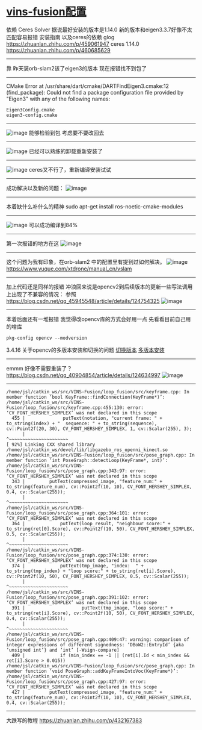 # [vins-fusion配置](https://github.com/shu1ong/gitblog/issues/7)

依赖
Ceres Solver
据说最好安装的版本是1.14.0
新的版本和eigen3.3.7好像不太匹配容易报错
安装指南 以及ceres的依赖
glog
https://zhuanlan.zhihu.com/p/459061947
ceres 1.14.0
https://zhuanlan.zhihu.com/p/460685629

---

靠 昨天装orb-slam2该了eigen3的版本 现在报错找不到包了

---

CMake Error at /usr/share/dart/cmake/DARTFindEigen3.cmake:12 (find_package):
  Could not find a package configuration file provided by "Eigen3" with any
  of the following names:

    Eigen3Config.cmake
    eigen3-config.cmake

---

![image](https://user-images.githubusercontent.com/127008177/224891038-e235f7e2-3a14-4f5a-84b7-c20bc74e42ff.png)
能够检验到包
考虑要不要改回去

---

![image](https://user-images.githubusercontent.com/127008177/224891603-83593070-25b0-47b3-850e-b4db10c111a1.png)
已经可以熟练的卸载重新安装了

---

![image](https://user-images.githubusercontent.com/127008177/224895429-9102bca5-d11e-41c0-a551-82585d1b9dab.png)
ceres又不行了，重新编译安装试试

---

成功解决以及新的问题：
![image](https://user-images.githubusercontent.com/127008177/224897678-a28b43e8-5fac-4ad4-ad4d-d87ad445f8e1.png)


---

本着缺什么补什么的精神
sudo apt-get install ros-noetic-cmake-modules

---

![image](https://user-images.githubusercontent.com/127008177/224903007-2ac48d3a-fa3e-44ec-8a61-76c5b5bed62e.png)
可以成功编译到84%

---

第一次报错的地方在这
![image](https://user-images.githubusercontent.com/127008177/224903863-b30f329e-3385-4e6c-8146-8453abd23325.png)


---

这个问题为我有印象，在orb-slam2 中的配置里有提到过如何解决。
![image](https://user-images.githubusercontent.com/127008177/224904045-85ee2548-78e4-4c1c-8230-f96dc1b2fcdd.png)
https://www.yuque.com/xtdrone/manual_cn/vslam

---

加上代码还是同样的报错
冲浪回来说是opencv2到后续版本的更新一些写法调用上出现了不兼容的情况：
参照
https://blog.csdn.net/qq_45945548/article/details/124754325
![image](https://user-images.githubusercontent.com/127008177/224906215-727bb0e9-d573-4c87-9c4a-922a2f24125f.png)


---

本着后面还有一堆报错 我觉得改opencv库的方式会好用一点
先看看目前自己用的啥库
```
pkg-config opencv --modversion
```
3.4.16
关于opencv的多版本安装和切换的问题
[切换版本](https://www.cnblogs.com/dylancao/p/9493061.html)
[多版本安装](https://blog.csdn.net/learning_tortosie/article/details/80594399)

---

emmm
好像不需要重装了？
https://blog.csdn.net/qq_40904854/article/details/124634997
![image](https://user-images.githubusercontent.com/127008177/224909463-302bc459-5c79-4642-8ce5-38e4919de453.png)


---

```shell
/home/jsl/catkin_ws/src/VINS-Fusion/loop_fusion/src/keyframe.cpp: In member function ‘bool KeyFrame::findConnection(KeyFrame*)’:
/home/jsl/catkin_ws/src/VINS-Fusion/loop_fusion/src/keyframe.cpp:455:130: error: ‘CV_FONT_HERSHEY_SIMPLEX’ was not declared in this scope
  455 |              putText(notation, "current frame: " + to_string(index) + "  sequence: " + to_string(sequence), cv::Point2f(20, 30), CV_FONT_HERSHEY_SIMPLEX, 1, cv::Scalar(255), 3);
      |                                                                                                                                  ^~~~~~~~~~~~~~~~~~~~~~~
[ 92%] Linking CXX shared library /home/jsl/catkin_ws/devel/lib/libgazebo_ros_openni_kinect.so
/home/jsl/catkin_ws/src/VINS-Fusion/loop_fusion/src/pose_graph.cpp: In member function ‘int PoseGraph::detectLoop(KeyFrame*, int)’:
/home/jsl/catkin_ws/src/VINS-Fusion/loop_fusion/src/pose_graph.cpp:343:97: error: ‘CV_FONT_HERSHEY_SIMPLEX’ was not declared in this scope
  343 |         putText(compressed_image, "feature_num:" + to_string(feature_num), cv::Point2f(10, 10), CV_FONT_HERSHEY_SIMPLEX, 0.4, cv::Scalar(255));
      |                                                                                                 ^~~~~~~~~~~~~~~~~~~~~~~
/home/jsl/catkin_ws/src/VINS-Fusion/loop_fusion/src/pose_graph.cpp:364:101: error: ‘CV_FONT_HERSHEY_SIMPLEX’ was not declared in this scope
  364 |             putText(loop_result, "neighbour score:" + to_string(ret[0].Score), cv::Point2f(10, 50), CV_FONT_HERSHEY_SIMPLEX, 0.5, cv::Scalar(255));
      |                                                                                                     ^~~~~~~~~~~~~~~~~~~~~~~
/home/jsl/catkin_ws/src/VINS-Fusion/loop_fusion/src/pose_graph.cpp:374:130: error: ‘CV_FONT_HERSHEY_SIMPLEX’ was not declared in this scope
  374 |             putText(tmp_image, "index:  " + to_string(tmp_index) + "loop score:" + to_string(ret[i].Score), cv::Point2f(10, 50), CV_FONT_HERSHEY_SIMPLEX, 0.5, cv::Scalar(255));
      |                                                                                                                                  ^~~~~~~~~~~~~~~~~~~~~~~
/home/jsl/catkin_ws/src/VINS-Fusion/loop_fusion/src/pose_graph.cpp:391:102: error: ‘CV_FONT_HERSHEY_SIMPLEX’ was not declared in this scope
  391 |                     putText(tmp_image, "loop score:" + to_string(ret[i].Score), cv::Point2f(10, 50), CV_FONT_HERSHEY_SIMPLEX, 0.4, cv::Scalar(255));
      |                                                                                                      ^~~~~~~~~~~~~~~~~~~~~~~
/home/jsl/catkin_ws/src/VINS-Fusion/loop_fusion/src/pose_graph.cpp:409:47: warning: comparison of integer expressions of different signedness: ‘DBoW2::EntryId’ {aka ‘unsigned int’} and ‘int’ [-Wsign-compare]
  409 |             if (min_index == -1 || (ret[i].Id < min_index && ret[i].Score > 0.015))
/home/jsl/catkin_ws/src/VINS-Fusion/loop_fusion/src/pose_graph.cpp: In member function ‘void PoseGraph::addKeyFrameIntoVoc(KeyFrame*)’:
/home/jsl/catkin_ws/src/VINS-Fusion/loop_fusion/src/pose_graph.cpp:427:97: error: ‘CV_FONT_HERSHEY_SIMPLEX’ was not declared in this scope
  427 |         putText(compressed_image, "feature_num:" + to_string(feature_num), cv::Point2f(10, 10), CV_FONT_HERSHEY_SIMPLEX, 0.4, cv::Scalar(255));
```

---

大跌写的教程
https://zhuanlan.zhihu.com/p/432167383